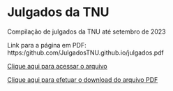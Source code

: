 # Julgados da TNU

Compilação de julgados da TNU até setembro de 2023

Link para a página em PDF: https:/github.com/JulgadosTNU.github.io/julgados.pdf

<a href="https://julgadostnu.github.io/julgados.pdf" title="Compilação de julgados">Clique aqui para acessar o arquivo</a>

<a href="julgados.pdf" download>Clique aqui para efetuar o download do arquivo PDF</a>
